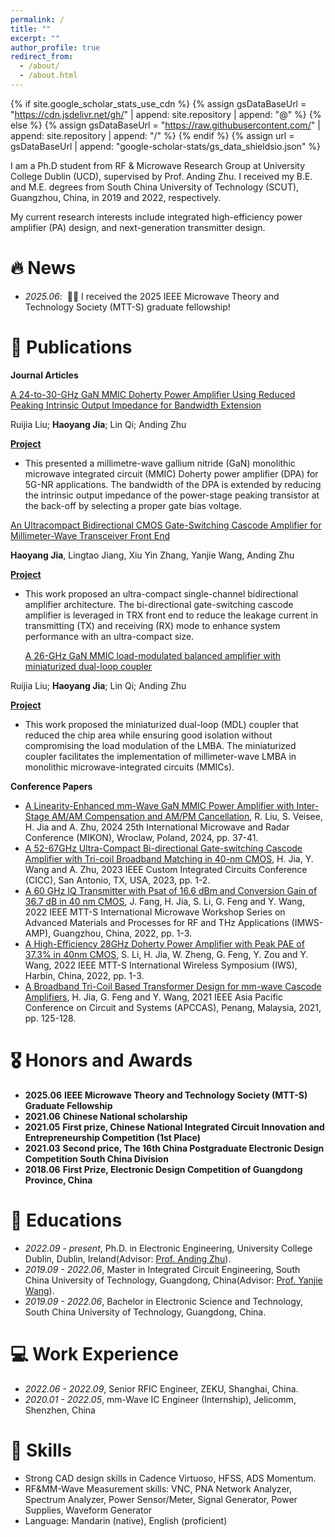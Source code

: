 ```yaml
---
permalink: /
title: ""
excerpt: ""
author_profile: true
redirect_from: 
  - /about/
  - /about.html
---
```


{% if site.google_scholar_stats_use_cdn %}
{% assign gsDataBaseUrl = "https://cdn.jsdelivr.net/gh/" | append: site.repository | append: "@" %}
{% else %}
{% assign gsDataBaseUrl = "https://raw.githubusercontent.com/" | append: site.repository | append: "/" %}
{% endif %}
{% assign url = gsDataBaseUrl | append: "google-scholar-stats/gs_data_shieldsio.json" %}

<span class='anchor' id='about-me'></span>
I am a Ph.D student from RF & Microwave Research Group at University College Dublin (UCD), supervised by Prof. Anding Zhu. I received my B.E. and M.E. degrees from South China University of Technology (SCUT), Guangzhou, China, in 2019 and 2022, respectively.

My current research interests include integrated high-efficiency  power amplifier (PA) design, and next-generation transmitter design.


# 🔥 News
- *2025.06*: &nbsp;🎉🎉 I received the 2025 IEEE Microwave Theory and Technology Society (MTT-S) graduate fellowship! 

# 📝 Publications 

**Journal Articles**

[A 24-to-30-GHz GaN MMIC Doherty Power Amplifier Using Reduced Peaking Intrinsic Output Impedance for Bandwidth Extension](https://ieeexplore.ieee.org/stamp/stamp.jsp?arnumber=10848253)

Ruijia Liu; **Haoyang Jia**; Lin Qi; Anding Zhu

[**Project**](https://scholar.google.com/citations?view_op=view_citation&hl=en&user=cVIPhIMAAAAJ&sortby=pubdate&citation_for_view=cVIPhIMAAAAJ:IjCSPb-OGe4C) <strong><span class='show_paper_citations' data='DhtAFkwAAAAJ:ALROH1vI_8AC'></span></strong>
- This presented a millimetre-wave gallium nitride (GaN) monolithic microwave integrated circuit (MMIC) Doherty power amplifier (DPA) for 5G-NR applications. The bandwidth of the DPA is extended by reducing the intrinsic output impedance of the power-stage peaking transistor at the back-off by selecting a proper gate bias voltage.

[An Ultracompact Bidirectional CMOS Gate-Switching Cascode Amplifier for Millimeter-Wave Transceiver Front End](https://ieeexplore.ieee.org/abstract/document/10817129)

**Haoyang Jia**, Lingtao Jiang, Xiu Yin Zhang, Yanjie Wang, Anding Zhu

[**Project**](https://scholar.google.com/citations?view_op=view_citation&hl=en&user=cVIPhIMAAAAJ&sortby=pubdate&citation_for_view=cVIPhIMAAAAJ:UeHWp8X0CEIC) <strong><span class='show_paper_citations' data='DhtAFkwAAAAJ:ALROH1vI_8AC'></span></strong>
- This work proposed an ultra-compact single-channel bidirectional amplifier architecture. The bi-directional gate-switching cascode amplifier is
leveraged in TRX front end to reduce the leakage current in transmitting (TX) and receiving (RX) mode to enhance system performance with an ultra-compact size.

  [A 26-GHz GaN MMIC load-modulated balanced amplifier with miniaturized dual-loop coupler](https://ieeexplore.ieee.org/stamp/stamp.jsp?arnumber=10591344)

Ruijia Liu; **Haoyang Jia**; Lin Qi; Anding Zhu

[**Project**](https://scholar.google.com/citations?view_op=view_citation&hl=en&user=cVIPhIMAAAAJ&sortby=pubdate&citation_for_view=cVIPhIMAAAAJ:2osOgNQ5qMEC) <strong><span class='show_paper_citations' data='DhtAFkwAAAAJ:ALROH1vI_8AC'></span></strong>
- This work proposed the miniaturized dual-loop (MDL) coupler that reduced the chip area while ensuring good isolation without compromising the load modulation of the LMBA. The miniaturized coupler facilitates the implementation of millimeter-wave LMBA in monolithic microwave-integrated circuits (MMICs).

**Conference Papers**
- [A Linearity-Enhanced mm-Wave GaN MMIC Power Amplifier with Inter-Stage AM/AM Compensation and AM/PM Cancellation](https://ieeexplore.ieee.org/abstract/document/10633933), R. Liu, S. Veisee, H. Jia and A. Zhu, 2024 25th International Microwave and Radar Conference (MIKON), Wroclaw, Poland, 2024, pp. 37-41.
- [A 52-67GHz Ultra-Compact Bi-directional Gate-switching Cascode Amplifier with Tri-coil Broadband Matching in 40-nm CMOS](https://ieeexplore.ieee.org/abstract/document/10121214), H. Jia, Y. Wang and A. Zhu, 2023 IEEE Custom Integrated Circuits Conference (CICC), San Antonio, TX, USA, 2023, pp. 1-2.
- [A 60 GHz IQ Transmitter with Psat of 16.6 dBm and Conversion Gain of 36.7 dB in 40 nm CMOS](https://ieeexplore.ieee.org/abstract/document/10107064), J. Fang, H. Jia, S. Li, G. Feng and Y. Wang, 2022 IEEE MTT-S International Microwave Workshop Series on Advanced Materials and Processes for RF and THz Applications (IMWS-AMP), Guangzhou, China, 2022, pp. 1-3.
- [A High-Efficiency 28GHz Doherty Power Amplifier with Peak PAE of 37.3% in 40nm CMOS](https://ieeexplore.ieee.org/abstract/document/9977552), S. Li, H. Jia, W. Zheng, G. Feng, Y. Zou and Y. Wang, 2022 IEEE MTT-S International Wireless Symposium (IWS), Harbin, China, 2022, pp. 1-3.
- [A Broadband Tri-Coil Based Transformer Design for mm-wave Cascode Amplifiers](https://ieeexplore.ieee.org/abstract/document/9687682), H. Jia, G. Feng and Y. Wang, 2021 IEEE Asia Pacific Conference on Circuit and Systems (APCCAS), Penang, Malaysia, 2021, pp. 125-128.

# 🎖 Honors and Awards
- **2025.06** **IEEE Microwave Theory and Technology Society (MTT-S) Graduate Fellowship** 
- **2021.06** **Chinese National scholarship**
- **2021.05** **First prize, Chinese National Integrated Circuit Innovation and Entrepreneurship Competition (1st Place)**
- **2021.03** **Second price, The 16th China Postgraduate Electronic Design Competition South China Division**
- **2018.06** **First Prize, Electronic Design Competition of Guangdong Province, China**

# 📖 Educations
- *2022.09 - present*, Ph.D. in Electronic Engineering, University College Dublin, Dublin, Ireland(Advisor: [Prof. Anding Zhu](https://people.ucd.ie/anding.zhu)).
- *2019.09 - 2022.06*, Master in Integrated Circuit Engineering, South China University of Technology, Guangdong, China(Advisor: [Prof. Yanjie Wang]((https://scholar.google.com/citations?hl=zh-CN&user=v0X-CLoAAAAJ&view_op=list_works&sortby=pubdate))).
- *2019.09 - 2022.06*, Bachelor in Electronic Science and Technology, South China University of Technology, Guangdong, China.

# 💻 Work Experience
- *2022.06 - 2022.09*, Senior RFIC Engineer, ZEKU, Shanghai, China.
- *2020.01 - 2022.05*, mm-Wave IC Engineer (Internship), Jelicomm, Shenzhen, China

# 💬 Skills
- Strong CAD design skills in Cadence Virtuoso, HFSS, ADS Momentum.
- RF&MM-Wave Measurement skills: VNC, PNA Network Analyzer, Spectrum Analyzer, Power Sensor/Meter, Signal Generator, Power Supplies, Waveform Generator
- Language: Mandarin (native), English (proficient)
